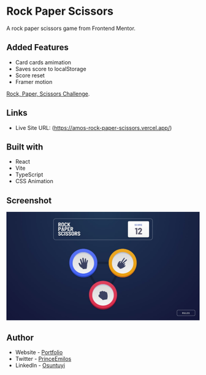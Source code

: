 # Rock Paper Scissors

A rock paper scissors game from Frontend Mentor.

## Added Features

- Card cards amimation
- Saves score to localStorage
- Score reset
- Framer motion

[Rock, Paper, Scissors Challenge](https://www.frontendmentor.io/challenges/rock-paper-scissors-game-pTgwgvgH).

## Links

- Live Site URL: (https://amos-rock-paper-scissors.vercel.app/)

## Built with

- React
- Vite
- TypeScript
- CSS Animation

## Screenshot

![](./screenshot.jpg)

## Author

- Website - [Portfolio](https://amos-dev.vercel.app/)
- Twitter - [PrinceEmilos](https://twitter.com/Prince_emilos)
- LinkedIn - [Osuntuyi](https://www.linkedin.com/in/ayomide-osuntuyi-8a08b21a2/)

